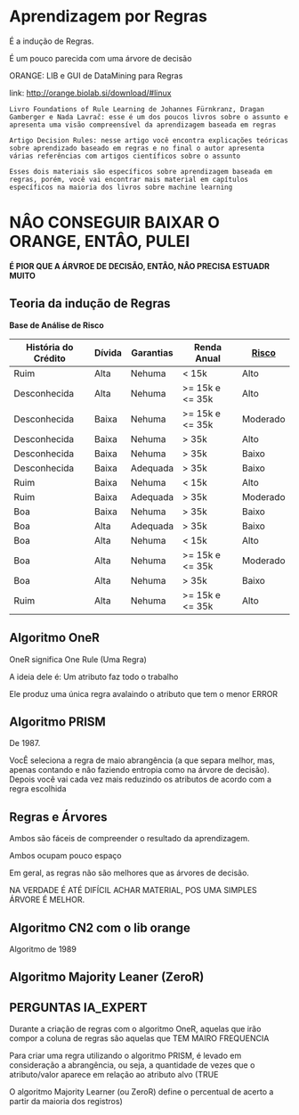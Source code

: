 # Aprendizagem por Regras

É a indução de Regras.

É um pouco parecida com uma árvore de decisão

ORANGE: LIB e GUI de DataMining para Regras 

link: http://orange.biolab.si/download/#linux

````
Livro Foundations of Rule Learning de Johannes Fürnkranz, Dragan Gamberger e Nada Lavrač: esse é um dos poucos livros sobre o assunto e apresenta uma visão compreensível da aprendizagem baseada em regras

Artigo Decision Rules: nesse artigo você encontra explicações teóricas sobre aprendizado baseado em regras e no final o autor apresenta várias referências com artigos científicos sobre o assunto

Esses dois materiais são específicos sobre aprendizagem baseada em regras, porém, você vai encontrar mais material em capítulos específicos na maioria dos livros sobre machine learning
````

# NÂO CONSEGUIR BAIXAR O ORANGE, ENTÂO, PULEI

**É PIOR QUE A ÁRVROE DE DECISÃO, ENTÂO, NÂO PRECISA ESTUADR MUITO**

## Teoria da indução de Regras



**Base de Análise de Risco**

| História do Crédito | Dívida | Garantias | Renda Anual      | <u>Risco</u> |
| ------------------- | ------ | --------- | ---------------- | ------------ |
| Ruim                | Alta   | Nehuma    | < 15k            | Alto         |
| Desconhecida        | Alta   | Nehuma    | \>= 15k e <= 35k | Alto         |
| Desconhecida        | Baixa  | Nehuma    | \>= 15k e <= 35k | Moderado     |
| Desconhecida        | Baixa  | Nehuma    | \> 35k           | Alto         |
| Desconhecida        | Baixa  | Nehuma    | \> 35k           | Baixo        |
| Desconhecida        | Baixa  | Adequada  | \> 35k           | Baixo        |
| Ruim                | Baixa  | Nehuma    | < 15k            | Alto         |
| Ruim                | Baixa  | Adequada  | \> 35k           | Moderado     |
| Boa                 | Baixa  | Nehuma    | \> 35k           | Baixo        |
| Boa                 | Alta   | Adequada  | \> 35k           | Baixo        |
| Boa                 | Alta   | Nehuma    | < 15k            | Alto         |
| Boa                 | Alta   | Nehuma    | \>= 15k e <= 35k | Moderado     |
| Boa                 | Alta   | Nehuma    | \> 35k           | Baixo        |
| Ruim                | Alta   | Nehuma    | \>= 15k e <= 35k | Alto         |



## Algoritmo OneR

OneR significa One Rule (Uma Regra)

A ideia dele é: Um atributo faz todo o trabalho



Ele produz uma única regra avalaindo o atributo que tem o menor ERROR

## Algoritmo PRISM

De 1987.



VocÊ seleciona a regra de maio abrangência (a que separa melhor, mas, apenas contando e nâo faziendo entropia como na árvore de decisão). Depois você vai cada vez mais reduzindo os atributos de acordo com a regra escolhida



## Regras e Árvores

Ambos são fáceis de compreender o resultado da aprendizagem.

Ambos ocupam pouco espaço

Em geral, as regras não são melhores que as árvores de decisão.



NA VERDADE É ATÉ DIFÍCIL ACHAR MATERIAL, POS UMA SIMPLES ÁRVORE É MELHOR.

## Algoritmo CN2 com o lib orange

Algoritmo de 1989



## Algoritmo Majority Leaner (ZeroR)



## PERGUNTAS IA_EXPERT



Durante a criação de regras com o algoritmo OneR, aquelas que irão compor a coluna de regras são aquelas que TEM MAIRO FREQUENCIA

Para criar uma regra utilizando o algoritmo PRISM, é levado em consideração a abrangência, ou seja, a quantidade de vezes que o atributo/valor aparece em relação ao atributo alvo (TRUE



O algoritmo Majority Learner (ou ZeroR) define o percentual de acerto a partir da maioria dos registros)